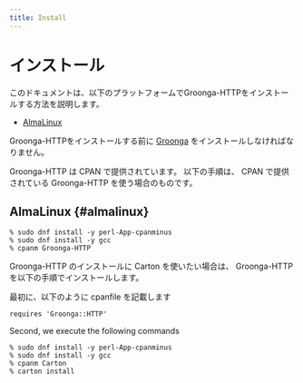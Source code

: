 ```yaml
---
title: Install
---
```


# インストール

このドキュメントは、以下のプラットフォームでGroonga-HTTPをインストールする方法を説明します。

  * [AlmaLinux](#almalinux)

Groonga-HTTPをインストールする前に [Groonga][groonga] をインストールしなければなりません。

Groonga-HTTP は CPAN で提供されています。
以下の手順は、 CPAN で提供されている Groonga-HTTP を使う場合のものです。

## AlmaLinux {#almalinux}

```console
% sudo dnf install -y perl-App-cpanminus
% sudo dnf install -y gcc
% cpanm Groonga-HTTP
```

Groonga-HTTP のインストールに Carton を使いたい場合は、 Groonga-HTTP を以下の手順でインストールします。

最初に、以下のように cpanfile を記載します

```
requires 'Groonga::HTTP'
```

Second, we execute the following commands

```console
% sudo dnf install -y perl-App-cpanminus
% sudo dnf install -y gcc
% cpanm Carton
% carton install
```

[Groonga]:https://groonga.org/
